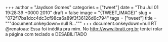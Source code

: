 
+++
author = "Jaydson Gomes"
categories = ["tweet"]
date = "Thu Jul 01 19:28:39 +0000 2010"
draft = false
image = "{TWEET_IMAGE}"
slug = "072f17ba1dcc4dc3cf98ca6a89f3f36126d6c794"
tags = ["tweet"]
title = """document.onkeydown=null R..."""
+++
document.onkeydown=null RT @renatoaa: Essa foi inédita pra mim. No http://www.ibrati.org.br tentei rolar a página com teclado e DESABILITADO
